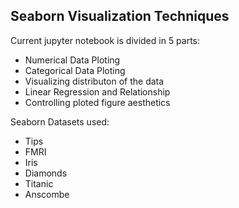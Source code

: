 ## Seaborn Visualization Techniques 

Current jupyter notebook is divided in 5 parts:
- Numerical Data Ploting
- Categorical Data Ploting
- Visualizing distributon of the data
- Linear Regression and Relationship
- Controlling ploted figure aesthetics

Seaborn Datasets used:
- Tips
- FMRI
- Iris
- Diamonds
- Titanic
- Anscombe
